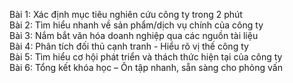 Bài 1: Xác định mục tiêu nghiên cứu công ty trong 2 phút  
Bài 2: Tìm hiểu nhanh về sản phẩm/dịch vụ chính của công ty  
Bài 3: Nắm bắt văn hóa doanh nghiệp qua các nguồn tài liệu  
Bài 4: Phân tích đối thủ cạnh tranh - Hiểu rõ vị thế công ty  
Bài 5: Tìm hiểu cơ hội phát triển và thách thức hiện tại của công ty  
Bài 6: Tổng kết khóa học – Ôn tập nhanh, sẵn sàng cho phỏng vấn